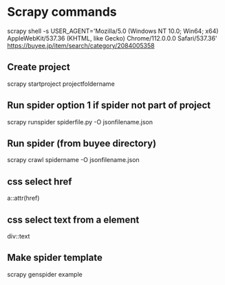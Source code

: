 # Scrapy commands

scrapy shell -s USER_AGENT='Mozilla/5.0 (Windows NT 10.0; Win64; x64) AppleWebKit/537.36 (KHTML, like Gecko) Chrome/112.0.0.0 Safari/537.36'  https://buyee.jp/item/search/category/2084005358

## Create project
scrapy startproject projectfoldername

## Run spider option 1 if spider not part of project
scrapy runspider spiderfile.py -O jsonfilename.json

## Run spider (from buyee directory)
scrapy crawl spidername -O jsonfilename.json

## css select href
a::attr(href)

## css select text from a element
div::text

## Make spider template
scrapy genspider example
